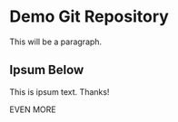 # Demo Git  Repository

This will be a paragraph.

## Ipsum Below

This is ipsum text. Thanks!

EVEN MORE